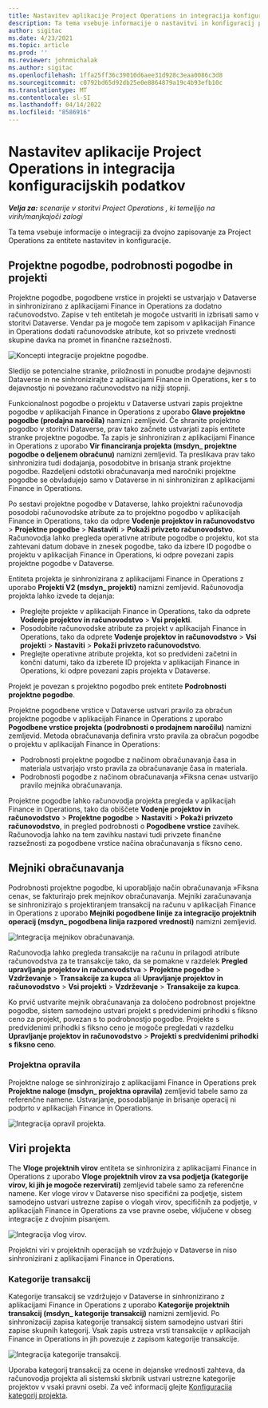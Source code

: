 ```yaml
---
title: Nastavitev aplikacije Project Operations in integracija konfiguracijskih podatkov
description: Ta tema vsebuje informacije o nastavitvi in konfiguracij preslikav za dvojno zapisovanje za Project Operations.
author: sigitac
ms.date: 4/23/2021
ms.topic: article
ms.prod: ''
ms.reviewer: johnmichalak
ms.author: sigitac
ms.openlocfilehash: 1ffa25ff36c39010d6aee31d928c3eaa0086c3d8
ms.sourcegitcommit: c0792bd65d92db25e0e8864879a19c4b93efb10c
ms.translationtype: MT
ms.contentlocale: sl-SI
ms.lasthandoff: 04/14/2022
ms.locfileid: "8586916"
---
```

# <a name="project-operations-setup-and-configuration-data-integration"></a>Nastavitev aplikacije Project Operations in integracija konfiguracijskih podatkov

_**Velja za:** scenarije v storitvi Project Operations , ki temeljijo na virih/manjkajoči zalogi_

Ta tema vsebuje informacije o integraciji za dvojno zapisovanje za Project Operations za entitete nastavitev in konfiguracije.

## <a name="project-contracts-contract-lines-and-projects"></a>Projektne pogodbe, podrobnosti pogodbe in projekti

Projektne pogodbe, pogodbene vrstice in projekti se ustvarjajo v Dataverse in sinhronizirano z aplikacijami Finance in Operations za dodatno računovodstvo. Zapise v teh entitetah je mogoče ustvariti in izbrisati samo v storitvi Dataverse. Vendar pa je mogoče tem zapisom v aplikacijah Finance in Operations dodati računovodske atribute, kot so privzete vrednosti skupine davka na promet in finančne razsežnosti.

  ![Koncepti integracije projektne pogodbe.](./media/1ProjectContract.jpg)

Sledijo se potencialne stranke, priložnosti in ponudbe prodajne dejavnosti Dataverse in ne sinhronizirajte z aplikacijami Finance in Operations, ker s to dejavnostjo ni povezano računovodstvo na nižji stopnji.

Funkcionalnost pogodbe o projektu v Dataverse ustvari zapis projektne pogodbe v aplikacijah Finance in Operations z uporabo **Glave projektne pogodbe (prodajna naročila)** namizni zemljevid. Če shranite projektno pogodbo v storitvi Dataverse, prav tako začnete ustvarjati zapis entitete stranke projektne pogodbe. Ta zapis je sinhroniziran z aplikacijami Finance in Operations z uporabo **Vir financiranja projekta (msdyn\_ projektne pogodbe o deljenem obračunu)** namizni zemljevid. Ta preslikava prav tako sinhronizira tudi dodajanja, posodobitve in brisanja strank projektne pogodbe. Razdeljeni odstotki obračunavanja med naročniki projektne pogodbe se obvladujejo samo v Dataverse in ni sinhroniziran z aplikacijami Finance in Operations.

Po sestavi projektne pogodbe v Dataverse, lahko projektni računovodja posodobi računovodske atribute za to projektno pogodbo v aplikacijah Finance in Operations, tako da odpre **Vodenje projektov in računovodstvo** > **Projektne pogodbe** > **Nastaviti** > **Pokaži privzeto računovodstvo**. Računovodja lahko pregleda operativne atribute pogodbe o projektu, kot sta zahtevani datum dobave in znesek pogodbe, tako da izbere ID pogodbe o projektu v aplikacijah Finance in Operations, ki odpre povezani zapis projektne pogodbe v Dataverse.

Entiteta projekta je sinhronizirana z aplikacijami Finance in Operations z uporabo **Projekti V2 (msdyn\_ projekti)** namizni zemljevid. Računovodja projekta lahko izvede ta dejanja:

  - Preglejte projekte v aplikacijah Finance in Operations, tako da odprete **Vodenje projektov in računovodstvo** > **Vsi projekti**. 
  - Posodobite računovodske atribute za projekt v aplikacijah Finance in Operations, tako da odprete **Vodenje projektov in računovodstvo** > **Vsi projekti** > **Nastaviti** > **Pokaži privzeto računovodstvo**.  
  - Preglejte operativne atribute projekta, kot so predvideni začetni in končni datumi, tako da izberete ID projekta v aplikacijah Finance in Operations, ki odpre povezani zapis projekta v Dataverse.

Projekt je povezan s projektno pogodbo prek entitete **Podrobnosti projektne pogodbe**.

Projektne pogodbene vrstice v Dataverse ustvari pravilo za obračun projektne pogodbe v aplikacijah Finance in Operations z uporabo **Pogodbene vrstice projekta (podrobnosti o prodajnem naročilu)** namizni zemljevid. Metoda obračunavanja definira vrsto pravila za obračun pogodbe o projektu v aplikacijah Finance in Operations:

  - Podrobnosti projektne pogodbe z načinom obračunavanja časa in materiala ustvarjajo vrsto pravila za obračunavanje časa in materiala.
  - Podrobnosti pogodbe z načinom obračunavanja »Fiksna cena« ustvarijo pravilo mejnika obračunavanja.

Projektne pogodbe lahko računovodja projekta pregleda v aplikacijah Finance in Operations, tako da obiščete **Vodenje projektov in računovodstvo** > **Projektne pogodbe** > **Nastaviti** > **Pokaži privzeto računovodstvo**, in pregled podrobnosti o **Pogodbene vrstice** zavihek. Računovodja lahko na tem zavihku nastavi tudi privzete finančne razsežnosti za pogodbene vrstice načina obračunavanja s fiksno ceno.

## <a name="billing-milestones"></a>Mejniki obračunavanja

Podrobnosti projektne pogodbe, ki uporabljajo način obračunavanja »Fiksna cena«, se fakturirajo prek mejnikov obračunavanja. Mejniki zaračunavanja se sinhronizirajo s projektiranjem transakcij na računu v aplikacijah Finance in Operations z uporabo **Mejniki pogodbene linije za integracijo projektnih operacij (msdyn\_ pogodbena linija razpored vrednosti)** namizni zemljevid.

  ![Integracija mejnikov obračunavanja.](./media/2Milestones.jpg)

Računovodja lahko pregleda transakcije na računu in prilagodi atribute računovodstva za te transakcije tako, da se pomakne v razdelek **Pregled upravljanja projektov in računovodstva** > **Projektne pogodbe** > **Vzdrževanje** > **Transakcije za kupca** ali **Upravljanje projektov in računovodstvo** > **Vsi projekti** > **Vzdrževanje** > **Transakcije za kupca**.

Ko prvič ustvarite mejnik obračunavanja za določeno podrobnost projektne pogodbe, sistem samodejno ustvari projekt s predvidenimi prihodki s fiksno ceno za projekt, povezan s to podrobnostjo pogodbe. Projekte s predvidenimi prihodki s fiksno ceno je mogoče pregledati v razdelku **Upravljanje projektov in računovodstvo** > **Projekti s predvidenimi prihodki s fiksno ceno**.

### <a name="project-tasks"></a>Projektna opravila

Projektne naloge se sinhronizirajo z aplikacijami Finance in Operations prek **Projektne naloge (msdyn\_ projektna opravila)** zemljevid tabele samo za referenčne namene. Ustvarjanje, posodabljanje in brisanje operacij ni podprto v aplikacijah Finance in Operations.

  ![Integracija opravil projekta.](./media/3Tasks.jpg)

## <a name="project-resources"></a>Viri projekta

The **Vloge projektnih virov** entiteta se sinhronizira z aplikacijami Finance in Operations z uporabo **Vloge projektnih virov za vsa podjetja (kategorije virov, ki jih je mogoče rezervirati)** zemljevid tabele samo za referenčne namene. Ker vloge virov v Dataverse niso specifični za podjetje, sistem samodejno ustvari ustrezne zapise o vlogah virov, specifičnih za podjetje, v aplikacijah Finance in Operations za vse pravne osebe, vključene v obseg integracije z dvojnim pisanjem.

![Integracija vlog virov.](./media/5Resources.jpg)

Projektni viri v projektnih operacijah se vzdržujejo v Dataverse in niso sinhronizirani z aplikacijami Finance in Operations.

### <a name="transaction-categories"></a>Kategorije transakcij

Kategorije transakcij se vzdržujejo v Dataverse in sinhronizirano z aplikacijami Finance in Operations z uporabo **Kategorije projektnih transakcij (msdyn\_ kategorije transakcij)** namizni zemljevid. Po sinhronizaciji zapisa kategorije transakcij sistem samodejno ustvari štiri zapise skupnih kategorij. Vsak zapis ustreza vrsti transakcije v aplikacijah Finance in Operations in jih povezuje z zapisom kategorije transakcije.

![Integracija kategorije transakcij.](./media/4TransactionCategories.jpg)

Uporaba kategorij transakcij za ocene in dejanske vrednosti zahteva, da računovodja projekta ali sistemski skrbnik ustvari ustrezne kategorije projektov v vsaki pravni osebi. Za več informacij glejte [Konfiguracija kategorij projekta](../project-accounting/configure-project-categories.md).
